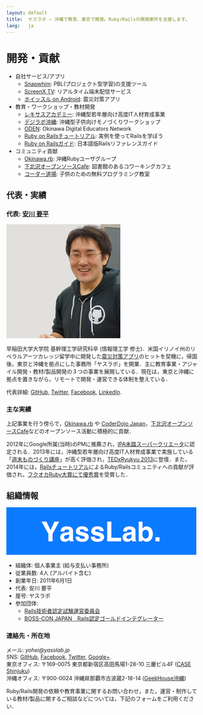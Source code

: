 ```yaml
---
layout: default
title:  ヤスラボ – 沖縄で教育、東京で開発。Ruby/Railsの開発案件を支援します。
lang:   ja
---
```



開発・貢献
==========

- 自社サービス/アプリ
   - [Snapwhim](http://www.snapwhim.com/): PBL(プロジェクト型学習)の支援ツール
   - [ScreenX TV](http://screenx.tv/): リアルタイム端末配信サービス
   - [ホイッスル on Android](https://play.google.com/store/apps/details?id=org.sorarier.whistle): 震災対策アプリ
- 教育・ワークショップ・教材開発
   - [レキサスアカデミー](http://academy.lexues.co.jp/): 沖縄型若年層向け高度IT人材育成事業
   - [デジラボ沖縄](http://digilab.drupalgardens.com/): 沖縄型子供向けモノづくりワークショップ
   - [ODEN](https://sites.google.com/site/okidigedunet/home): Okinawa Digital Educators Network
   - [Ruby on Railsチュートリアル](http://railstutorial.jp): 実例を使ってRailsを学ぼう
   - [Ruby on Railsガイド](http://railsguides.jp): 日本語版Railsリファレンスガイド
- コミュニティ貢献
   - [Okinawa.rb](https://www.facebook.com/groups/okinawarb/): 沖縄Rubyユーザグループ
   - [下北沢オープンソースCafe](http://osscafe.net/): 図書館のあるコワーキングカフェ
   - [コーダー道場](http://coderdojo.jp/): 子供のための無料プログラミング教室

## 代表・実績

### 代表: [安川 要平](https://facebook.com/yasulab)

![Photo of Yohei Yasukawa](/img/yohei_300x300.png)

早稲田大学大学院 基幹理工学研究科卒 (情報理工学 修士)．米国イリノイ州のリベラルアーツカレッジ留学中に開発した[震災対策アプリ](https://play.google.com/store/apps/details?id=org.sorarier.whistle&hl=ja)のヒットを契機に，帰国後，東京と沖縄を拠点にした事務所「ヤスラボ」を開業．主に教育事業・アジャイル開発・教材/製品開発の３つの事業を展開している．現在は，東京と沖縄に拠点を置きながら，リモートで開発・運営できる体制を整えている．

代表詳細: 
[GitHub](http://github.com/yasulab), 
[Twitter](https://twitter.com/yasulab), 
[Facebook](https://facebook.com/yasulab/), 
[LinkedIn](https://www.linkedin.com/in/yasulab).

### 主な実績

上記事業を行う傍らで，[Okinawa.rb](https://www.facebook.com/groups/okinawarb/) や [CoderDojo Japan](http://coderdojo.jp)，[下北沢オープンソースCafe](http://osscafe.net/)などのオープンソース活動に積極的に貢献．

2012年にGoogle所属(当時)のPMに推薦され，[IPA未踏スーパークリエータ](http://www.ipa.go.jp/jinzai/mitou/kinkyou/creator.html)に認定される．2013年には，沖縄型若年層向け高度IT人材育成事業で実施している「[週末ものづくり講座](http://academy.lexues.co.jp/seminar/making.php)」が高く評価され，[TEDxRyukyu 2013](https://www.facebook.com/media/set/?set=a.10151746335815869.1073741827.715330868&type=1&l=348760b95c)に登壇．また，2014年には，[Railsチュートリアル](http://railstutorial.jp/)によるRuby/Railsコミュニティへの貢献が評価され，[フクオカRuby大賞にて優秀賞](http://www.digitalfukuoka.jp/topics/28)を受賞した．

## 組織情報

![YassLab Logo](/img/logo_rect.png)

- 組織体: 個人事業主 (給与支払い事務所)
- 従業員数: 4人 (アルバイト含む)
- 創業年日: 2011年6月1日
- 代表: 安川 要平
- 屋号: ヤスラボ
- 参加団体: 
    - [Rails技術者認定試験運営委員会](http://www.railscp.org/)
    - [BOSS-CON JAPAN　Rails認定ゴールドインテグレーター](http://www.boss-con.jp/railspartner/)

### 連絡先・所在地

メール: _yohei@yasslab.jp_   
SNS: 
[GitHub](https://github.com/yasslab), 
[Facebook](https://www.facebook.com/yasslab.jp), 
[Twitter](https://twitter.com/YassLab), 
[Google+](https://plus.google.com/+YasuLab).   
東京オフィス: 〒169-0075 東京都新宿区高田馬場1-28-10 三慶ビル4F ([CASE Shinjuku](http://case-shinjuku.com/access/))  
沖縄オフィス: 〒900-0024 沖縄県那覇市古波蔵2-18-14 ([GeekHouse沖縄](http://text.geeoki.com/info))

Ruby/Rails開発の依頼や教育事業に関するお問い合わせ，また，運営・制作している教材/製品に関するご相談などについては，下記のフォームをご利用ください．  

